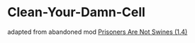 # Clean-Your-Damn-Cell
adapted from abandoned mod [Prisoners Are Not Swines (1.4)](https://steamcommunity.com/sharedfiles/filedetails/?id=2613966365)